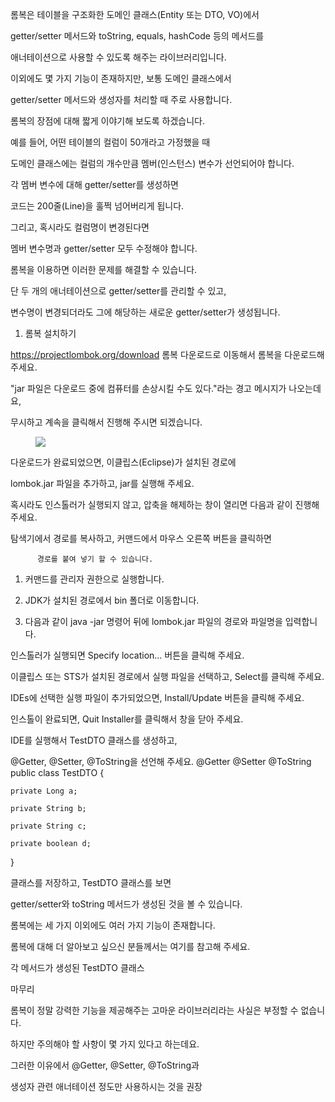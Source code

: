 롬복은 테이블을 구조화한 도메인 클래스(Entity 또는 DTO, VO)에서

getter/setter 메서드와 toString, equals, hashCode 등의 메서드를

애너테이션으로 사용할 수 있도록 해주는 라이브러리입니다.

이외에도 몇 가지 기능이 존재하지만, 보통 도메인 클래스에서

getter/setter 메서드와 생성자를 처리할 때 주로 사용합니다.

롬복의 장점에 대해 짧게 이야기해 보도록 하겠습니다.

예를 들어, 어떤 테이블의 컬럼이 50개라고 가정했을 때

도메인 클래스에는 컬럼의 개수만큼 멤버(인스턴스) 변수가 선언되어야 합니다.

각 멤버 변수에 대해 getter/setter를 생성하면

코드는 200줄(Line)을 훌쩍 넘어버리게 됩니다.

그리고, 혹시라도 컬럼명이 변경된다면

멤버 변수명과 getter/setter 모두 수정해야 합니다.

롬복을 이용하면 이러한 문제를 해결할 수 있습니다.

단 두 개의 애너테이션으로 getter/setter를 관리할 수 있고,

변수명이 변경되더라도 그에 해당하는 새로운 getter/setter가 생성됩니다.

 

1. 롬복 설치하기

https://projectlombok.org/download
롬복 다운로드로 이동해서 롬복을 다운로드해 주세요.


"jar 파일은 다운로드 중에 컴퓨터를 손상시킬 수도 있다."라는 경고 메시지가 나오는데요,

무시하고 계속을 클릭해서 진행해 주시면 되겠습니다.

<figure class='imageblock alignCenter' data-origin-width="0" data-origin-height="0" data-ke-mobilestyle="widthContent"><span data-url='https://blog.kakaocdn.net/dn/bzqe05/btqCxQf3KUD/mku9fh9QSWkoTPPIkN5iCK/img.png' data-lightbox='lightbox' data-alt=''><img src='https://blog.kakaocdn.net/dn/bzqe05/btqCxQf3KUD/mku9fh9QSWkoTPPIkN5iCK/img.png' srcset='https://img1.daumcdn.net/thumb/R1280x0/?scode=mtistory2&fname=https%3A%2F%2Fblog.kakaocdn.net%2Fdn%2Fbzqe05%2FbtqCxQf3KUD%2Fmku9fh9QSWkoTPPIkN5iCK%2Fimg.png' data-origin-width="0" data-origin-height="0" data-ke-mobilestyle="widthContent"></span></figure>

 

다운로드가 완료되었으면, 이클립스(Eclipse)가 설치된 경로에

lombok.jar 파일을 추가하고, jar를 실행해 주세요.



 

혹시라도 인스톨러가 실행되지 않고, 압축을 해제하는 창이 열리면 다음과 같이 진행해 주세요.


<TIP> 탐색기에서 경로를 복사하고, 커맨드에서 마우스 오른쪽 버튼을 클릭하면

          경로를 붙여 넣기 할 수 있습니다.




1. 커맨드를 관리자 권한으로 실행합니다.



 

2. JDK가 설치된 경로에서 bin 폴더로 이동합니다.



 

3. 다음과 같이 java -jar 명령어 뒤에 lombok.jar 파일의 경로와 파일명을 입력합니다.



 

 

인스톨러가 실행되면 Specify location... 버튼을 클릭해 주세요.



 

이클립스 또는 STS가 설치된 경로에서 실행 파일을 선택하고, Select를 클릭해 주세요.



 

IDEs에 선택한 실행 파일이 추가되었으면, Install/Update 버튼을 클릭해 주세요.



 

인스톨이 완료되면, Quit Installer를 클릭해서 창을 닫아 주세요.



 

IDE를 실행해서 TestDTO 클래스를 생성하고,

@Getter, @Setter, @ToString을 선언해 주세요.
@Getter
@Setter
@ToString
public class TestDTO {

	private Long a;

	private String b;

	private String c;

	private boolean d;

}

 

클래스를 저장하고, TestDTO 클래스를 보면

getter/setter와 toString 메서드가 생성된 것을 볼 수 있습니다.

롬복에는 세 가지 이외에도 여러 가지 기능이 존재합니다.

롬복에 대해 더 알아보고 싶으신 분들께서는 여기를 참고해 주세요.


각 메서드가 생성된 TestDTO 클래스


 

마무리

롬복이 정말 강력한 기능을 제공해주는 고마운 라이브러리라는 사실은 부정할 수 없습니다.

하지만 주의해야 할 사항이 몇 가지 있다고 하는데요.

그러한 이유에서 @Getter, @Setter, @ToString과

생성자 관련 애너테이션 정도만 사용하시는 것을 권장
